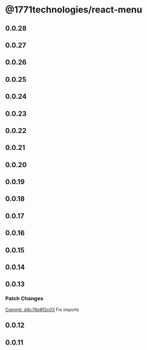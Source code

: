 # @1771technologies/react-menu

## 0.0.28

## 0.0.27

## 0.0.26

## 0.0.25

## 0.0.24

## 0.0.23

## 0.0.22

## 0.0.21

## 0.0.20

## 0.0.19

## 0.0.18

## 0.0.17

## 0.0.16

## 0.0.15

## 0.0.14

## 0.0.13

### Patch Changes

[Commit: d4c76e8f2c03](https://github.com/1771-Technologies/lytenyte/commit/d4c76e8f2c03dde7036a407582b151cc9cd1736a)
Fix imports

## 0.0.12

## 0.0.11
